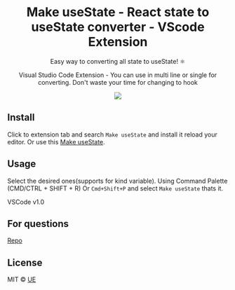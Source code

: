 <h1 align="center"> Make useState - React state to useState converter - VScode Extension </h1>

<p align="center"> Easy way to converting all state to useState! ⚛️</p>

<p align="center"> Visual Studio Code Extension - You can use in multi line or single for converting. Don't waste your time for changing to hook</p>
<p align="center"><img align="center" src="https://media.giphy.com/media/WoKkMUd7SXbica1L7H/giphy.gif"/></p>

## Install

Click to extension tab and search `Make useState` and install it reload your editor. Or use this [Make useState](https://marketplace.visualstudio.com/items?itemName=ue.make-usestate).

## Usage

Select the desired ones(supports for kind variable).
Using Command Palette (CMD/CTRL + SHIFT + R) Or
`Cmd+Shift+P` and select `Make useState` thats it.

VSCode v1.0

## For questions

[Repo](https://github.com/ue/make-usestate)

## License

MIT © [UE](https://github.com/ue)
